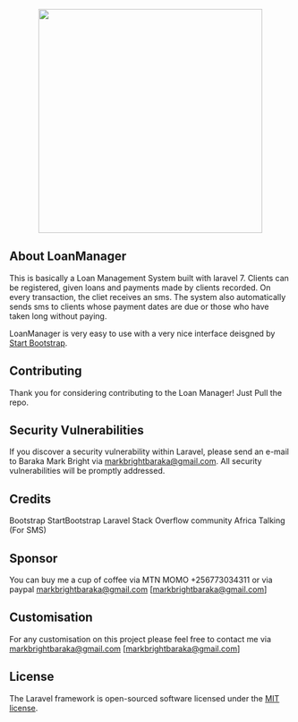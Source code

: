 <p align="center"><a href="https://laravel.com" target="_blank"><img src="https://raw.githubusercontent.com/laravel/art/master/logo-lockup/5%20SVG/2%20CMYK/1%20Full%20Color/laravel-logolockup-cmyk-red.svg" width="400"></a></p>

## About LoanManager

This is basically a Loan Management System built with laravel 7. Clients can be registered, given loans and payments made by clients recorded.
On every transaction, the cliet receives an sms. 
The system also automatically sends sms to clients whose payment dates are due or those who have taken long without paying.

LoanManager is very easy to use with a very nice interface deisgned by [Start Bootstrap](https://startbootstrap.com/theme/sb-admin-2).

## Contributing

Thank you for considering contributing to the Loan Manager! Just Pull the repo.


## Security Vulnerabilities

If you discover a security vulnerability within Laravel, please send an e-mail to Baraka Mark Bright via [markbrightbaraka@gmail.com](mailto:markbrightbaraka@gmail.com). All security vulnerabilities will be promptly addressed.

## Credits
Bootstrap
StartBootstrap
Laravel
Stack Overflow community
Africa Talking (For SMS)

## Sponsor
You can buy me a cup of coffee via MTN MOMO +256773034311 or via paypal markbrightbaraka@gmail.com [markbrightbaraka@gmail.com]

## Customisation
For any customisation on this project please feel free to contact me via markbrightbaraka@gmail.com [markbrightbaraka@gmail.com]

## License

The Laravel framework is open-sourced software licensed under the [MIT license](https://opensource.org/licenses/MIT).
